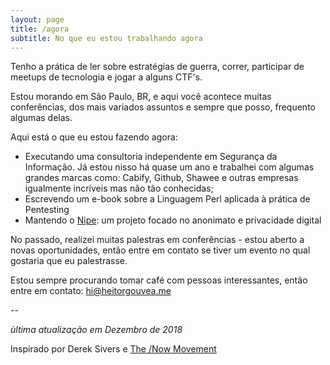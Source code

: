 ```yaml
---
layout: page
title: /agora
subtitle: No que eu estou trabalhando agora
---
```

Tenho a prática de ler sobre estratégias de guerra,   correr, participar de meetups de tecnologia e jogar a alguns CTF's.

Estou morando em São Paulo, BR, e aqui você acontece muitas conferências, dos mais variados assuntos e sempre que posso, frequento algumas delas.

Aqui está o que eu estou fazendo agora:

 - Executando uma consultoria independente em Segurança da Informação. Já estou nisso há quase um ano e trabalhei com algumas grandes marcas como: Cabify, Github, Shawee e outras empresas igualmente incríveis mas não tão conhecidas;
 - Escrevendo um e-book sobre a Linguagem Perl aplicada à prática de Pentesting
 - Mantendo o <a href="https://github.com/GouveaHeitor/nipe" target="_blank_">Nipe</a>: um projeto focado no anonimato e privacidade digital

No passado, realizei muitas palestras em conferências - estou aberto a novas oportunidades, então entre em contato se tiver um evento no qual gostaria que eu palestrasse.

Estou sempre procurando tomar café com pessoas interessantes, então entre em contato: <a href="mailto:hi@heitorgouvea.me">hi@heitorgouvea.me</a>

--   

*ùltima atualização em Dezembro de 2018*

Inspirado por Derek Sivers e <a href="https://sivers.org/nowff">The /Now Movement</a>
